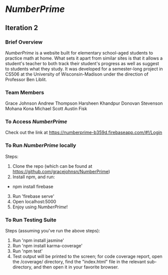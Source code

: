 # *NumberPrime*
## Iteration 2

### Brief Overview
*NumberPrime* is a website built for elementary school-aged students to practice math at home. What sets
it apart from similar sites is that it allows a student's teacher to both track their student's progress
as well as suggest to students what they study. It was developed for a semester-long project in CS506 at the University of Wisconsin-Madison under the direction of Professor Ben Liblit.

### Team Members
Grace Johnson
Andrew Thompson
Harsheen Khandpur
Donovan Stevenson
Mohana Kona
Michael Scott
Austin Fisk

### To Access *NumberPrime*
Check out the link at https://numberprime-b359d.firebaseapp.com/#!/Login

### To Run *NumberPrime* locally
Steps:
1. Clone the repo (which can be found at https://github.com/gracejohnsn/NumberPrime)
2. Install npm, and run:
  * npm install firebase
3. Run 'firebase serve'
4. Open localhost:5000
5. Enjoy using *NumberPrime*!

### To Run Testing Suite
Steps (assuming you've run the above steps):
1. Run 'npm install jasmine'
2. Run 'npm install karma-coverage'
3. Run 'npm test'
4. Test output will be printed to the screen; for code coverage report, open the /coverage/ directory, find
the "index.html" file in the relevant sub-directory, and then open it in your favorite browser.
